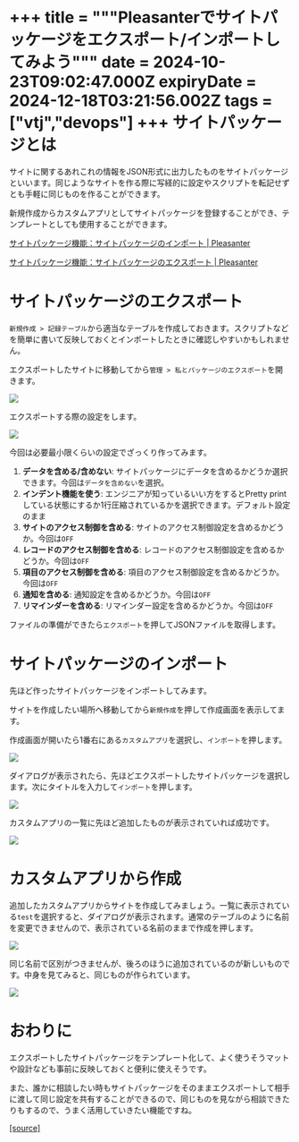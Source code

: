 +++
title = """Pleasanterでサイトパッケージをエクスポート/インポートしてみよう"""
date = 2024-10-23T09:02:47.000Z
expiryDate = 2024-12-18T03:21:56.002Z
tags = ["vtj","devops"]
+++
サイトパッケージとは
==========

サイトに関するあれこれの情報をJSON形式に出力したものをサイトパッケージといいます。同じようなサイトを作る際に写経的に設定やスクリプトを転記せずとも手軽に同じものを作ることができます。

新規作成からカスタムアプリとしてサイトパッケージを登録することができ、テンプレートとしても使用することができます。

[サイトパッケージ機能：サイトパッケージのインポート | Pleasanter](https://www.pleasanter.org/ja/manual/site-package-import)

[サイトパッケージ機能：サイトパッケージのエクスポート | Pleasanter](https://www.pleasanter.org/ja/manual/site-package-export)

サイトパッケージのエクスポート
===============

`新規作成 > 記録テーブル`から適当なテーブルを作成しておきます。スクリプトなどを簡単に書いて反映しておくとインポートしたときに確認しやすいかもしれません。

エクスポートしたサイトに移動してから`管理 > 私とパッケージのエクスポート`を開きます。

![](https://cdn-ak.f.st-hatena.com/images/fotolife/v/virtualtech/20241023/20241023180248.png)

エクスポートする際の設定をします。

![](https://cdn-ak.f.st-hatena.com/images/fotolife/v/virtualtech/20241023/20241023180251.png)

今回は必要最小限くらいの設定でざっくり作ってみます。

1.  **データを含める/含めない**: サイトパッケージにデータを含めるかどうか選択できます。今回は`データを含めない`を選択。
2.  **インデント機能を使う**: エンジニアが知っているいい方をするとPretty printしている状態にするか1行圧縮されているかを選択できます。デフォルト設定のまま
3.  **サイトのアクセス制御を含める**: サイトのアクセス制御設定を含めるかどうか。今回は`OFF`
4.  **レコードのアクセス制御を含める**: レコードのアクセス制御設定を含めるかどうか。今回は`OFF`
5.  **項目のアクセス制御を含める**: 項目のアクセス制御設定を含めるかどうか。今回は`OFF`
6.  **通知を含める**: 通知設定を含めるかどうか。今回は`OFF`
7.  **リマインダーを含める**: リマインダー設定を含めるかどうか。今回は`OFF`

ファイルの準備ができたら`エクスポート`を押してJSONファイルを取得します。

サイトパッケージのインポート
==============

先ほど作ったサイトパッケージをインポートしてみます。

サイトを作成したい場所へ移動してから`新規作成`を押して作成画面を表示してます。

作成画面が開いたら1番右にある`カスタムアプリ`を選択し、`インポート`を押します。

![](https://cdn-ak.f.st-hatena.com/images/fotolife/v/virtualtech/20241023/20241023180255.png)

ダイアログが表示されたら、先ほどエクスポートしたサイトパッケージを選択します。次にタイトルを入力して`インポート`を押します。

![](https://cdn-ak.f.st-hatena.com/images/fotolife/v/virtualtech/20241023/20241023180259.png)

カスタムアプリの一覧に先ほど追加したものが表示されていれば成功です。

![](https://cdn-ak.f.st-hatena.com/images/fotolife/v/virtualtech/20241023/20241023180303.png)

カスタムアプリから作成
===========

追加したカスタムアプリからサイトを作成してみましょう。一覧に表示されている`test`を選択すると、ダイアログが表示されます。通常のテーブルのように名前を変更できませんので、表示されている名前のままで作成を押します。

![](https://cdn-ak.f.st-hatena.com/images/fotolife/v/virtualtech/20241023/20241023180306.png)

同じ名前で区別がつきませんが、後ろのほうに追加されているのが新しいものです。中身を見てみると、同じものが作られています。

![](https://cdn-ak.f.st-hatena.com/images/fotolife/v/virtualtech/20241023/20241023180310.png)

おわりに
====

エクスポートしたサイトパッケージをテンプレート化して、よく使うそうマットや設計なども事前に反映しておくと便利に使えそうです。

また、誰かに相談したい時もサイトパッケージをそのままエクスポートして相手に渡して同じ設定を共有することができるので、同じものを見ながら相談できたりもするので、うまく活用していきたい機能ですね。

[[source]](https://devops-blog.virtualtech.jp/entry/20241023/1729674167)
